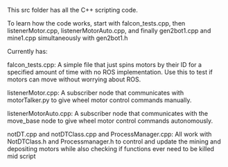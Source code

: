 This src folder has all the C++ scripting code.

To learn how the code works, start with falcon_tests.cpp, then listenerMotor.cpp, 
listenerMotorAuto.cpp, and finally gen2bot1.cpp and mine1.cpp simultaneously with gen2bot1.h

Currently has:

falcon_tests.cpp:
  A simple file that just spins motors by their ID for a specified amount of time with 
  no ROS implementation. Use this to test if motors can move without worrying about ROS.

listenerMotor.cpp:
  A subscriber node that communicates with motorTalker.py to 
  give wheel motor control commands manually.

listenerMotorAuto.cpp:
  A subscriber node that communicates with the move_base node to
  give wheel motor control commands autonomously. 

notDT.cpp and notDTClass.cpp and ProcessManager.cpp:
  All work with NotDTClass.h and Processmanager.h to control and update the mining and depositing
  motors while also checking if functions ever need to be killed mid script
